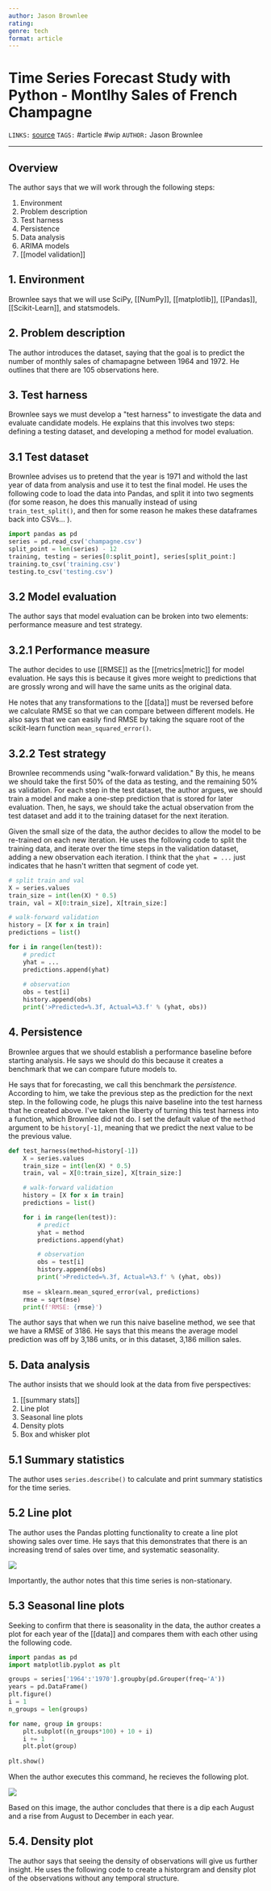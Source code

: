 ```yaml
---
author: Jason Brownlee
rating: 
genre: tech
format: article
---
```


# Time Series Forecast Study with Python - Montlhy Sales of French Champagne
`LINKS:` [source](https://machinelearningmastery.com/time-series-forecast-study-python-monthly-sales-french-champagne/)
`TAGS:` #article #wip 
`AUTHOR:` Jason Brownlee

---
## Overview
The author says that we will work through the following steps:

1. Environment
2. Problem description
3. Test harness
4. Persistence
5. Data analysis
6. ARIMA models
7. [[model validation]]

## 1. Environment
Brownlee says that we will use SciPy, [[NumPy]], [[matplotlib]], [[Pandas]], [[Scikit-Learn]], and statsmodels. 

## 2. Problem description
The author introduces the dataset, saying that the goal is to predict the number of monthly sales of chamapagne between 1964 and 1972. He outlines that there are 105 observations here. 

## 3. Test harness
Brownlee says we must develop a "test harness" to investigate the data and evaluate candidate models. He explains that this involves two steps: defining a testing dataset, and developing a method for model evaluation. 

## 3.1 Test dataset
Brownlee advises us to pretend that the year is 1971 and withold the last year of data from analysis and use it to test the final model. He uses the following code to load the data into Pandas, and split it into two segments (for some reason, he does this manually instead of using `train_test_split()`, and then for some reason he makes these dataframes back into CSVs... ).

```python
import pandas as pd
series = pd.read_csv('champagne.csv')
split_point = len(series) - 12
training, testing = series[0:split_point], series[split_point:]
training.to_csv('training.csv')
testing.to_csv('testing.csv')
```

## 3.2 Model evaluation
The author says that model evaluation can be broken into two elements: performance measure and test strategy. 

## 3.2.1 Performance measure
The author decides to use [[RMSE]] as the [[metrics|metric]] for model evaluation. He says this is because it gives more weight to predictions that are grossly wrong and will have the same units as the original data. 

He notes that any transformations to the [[data]] must be reversed before we calculate RMSE so that we can compare between different models. He also says that we can easily find RMSE by taking the square root of the scikit-learn function `mean_squared_error()`. 

## 3.2.2 Test strategy
Brownlee recommends using "walk-forward validation." By this, he means we should take the first 50% of the data as testing, and the remaining 50% as validation. For each step in the test dataset, the author argues, we should train a model and make a one-step prediction that is stored for later evaluation. Then, he says, we should take the actual observation from the test dataset and add it to the training dataset for the next iteration. 

Given the small size of the data, the author decides to allow the model to be re-trained on each new iteration. He uses the following code to split the training data, and iterate over the time steps in the validation dataset, adding a new observation each iteration. I think that the `yhat = ...` just indicates that he hasn't written that segment of code yet.

```python
# split train and val
X = series.values
train_size = int(len(X) * 0.5)
train, val = X[0:train_size], X[train_size:]

# walk-forward validation
history = [X for x in train]
predictions = list()

for i in range(len(test)):
	# predict
	yhat = ...
	predictions.append(yhat)
	
	# observation
	obs = test[i]
	history.append(obs)
	print('>Predicted=%.3f, Actual=%3.f' % (yhat, obs))
```

## 4. Persistence
Brownlee argues that we should establish a performance baseline before starting analysis. He says we should do this because it creates a benchmark that we can compare future models to.

He says that for forecasting, we call this benchmark the *persistence.* According to him, we take the previous step as the prediction for the next step. In the following code, he plugs this naive baseline into the test harness that he created above. I've taken the liberty of turning this test harness into a function, which Brownlee did not do. I set the default value of the `method` argument to be `history[-1]`, meaning that we predict the next value to be the previous value.

```python
def test_harness(method=history[-1])
	X = series.values
	train_size = int(len(X) * 0.5)
	train, val = X[0:train_size], X[train_size:]

	# walk-forward validation
	history = [X for x in train]
	predictions = list()

	for i in range(len(test)):
		# predict
		yhat = method
		predictions.append(yhat)

		# observation
		obs = test[i]
		history.append(obs)
		print('>Predicted=%.3f, Actual=%3.f' % (yhat, obs))
	
	mse = sklearn.mean_squred_error(val, predictions)
	rmse = sqrt(mse)
	print(f'RMSE: {rmse}')
```

The author says that when we run this naive baseline method, we see that we have a RMSE of 3186. He says that this means the average model prediction was off by 3,186 units, or in this dataset, 3,186 million sales.

## 5. Data analysis
The author insists that we should look at the data from five perspectives: 

1. [[summary stats]]
2. Line plot
3. Seasonal line plots
4. Density plots
5. Box and whisker plot

## 5.1 Summary statistics
The author uses `series.describe()` to calculate and print summary statistics for the time series.

## 5.2 Line plot
The author uses the Pandas plotting functionality to create a line plot showing sales over time. He says that this demonstrates that there is an increasing trend of sales over time, and systematic seasonality. 

<img src='https://machinelearningmastery.com/wp-content/uploads/2017/01/Champagne-Sales-Line-Plot.png'>

Importantly, the author notes that this time series is non-stationary.

## 5.3 Seasonal line plots
Seeking to confirm that there is seasonality in the data, the author creates a plot for each year of the [[data]] and compares them with each other using the following code.

```python
import pandas as pd
import matplotlib.pyplot as plt

groups = series['1964':'1970'].groupby(pd.Grouper(freq='A'))
years = pd.DataFrame()
plt.figure()
i = 1
n_groups = len(groups)

for name, group in groups:
	plt.subplot((n_groups*100) + 10 + i)
	i += 1
	plt.plot(group)
	
plt.show()
```

When the author executes this command, he recieves the following plot. 

<img src=https://machinelearningmastery.com/wp-content/uploads/2017/01/Seasonal-Per-Year-Line-Plots.png>

Based on this image, the author concludes that there is a dip each August and a rise from August to December in each year. 

## 5.4. Density plot
The author says that seeing the density of observations will give us further insight. He uses the following code to create a historgram and density plot of the observations without any temporal structure.

